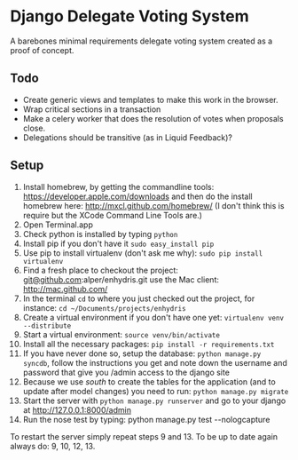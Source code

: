 Django Delegate Voting System
=============================

A barebones minimal requirements delegate voting system created as a proof of concept.

Todo
----

* Create generic views and templates to make this work in the browser.
* Wrap critical sections in a transaction
* Make a celery worker that does the resolution of votes when proposals close.
* Delegations should be transitive (as in Liquid Feedback)?

Setup
-----

1. Install homebrew, by getting the commandline tools: https://developer.apple.com/downloads and then do the install homebrew here: http://mxcl.github.com/homebrew/ (I don't think this is require but the XCode Command Line Tools are.)
2. Open Terminal.app
3. Check python is installed by typing `python`
4. Install pip if you don't have it `sudo easy_install pip`
5. Use pip to install virtualenv (don't ask me why): `sudo pip install virtualenv`
6. Find a fresh place to checkout the project: git@github.com:alper/enhydris.git use the Mac client: http://mac.github.com/
7. In the terminal `cd` to where you just checked out the project, for instance: `cd ~/Documents/projects/enhydris`
8. Create a virtual environment if you don't have one yet: `virtualenv venv --distribute`
9. Start a virtual environment: `source venv/bin/activate`
10. Install all the necessary packages: `pip install -r requirements.txt`
11. If you have never done so, setup the database: `python manage.py syncdb`, follow the instructions you get and note down the username and password that give you /admin access to the django site	
12. Because we use *south* to create the tables for the application (and to update after model changes) you need to run: `python manage.py migrate`
13. Start the server with `python manage.py runserver` and go to your django at http://127.0.0.1:8000/admin
14. Run the nose test by typing: python manage.py test --nologcapture

To restart the server simply repeat steps 9 and 13.
To be up to date again always do: 9, 10, 12, 13.